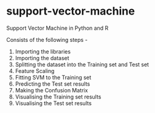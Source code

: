 # support-vector-machine
Support Vector Machine in Python and R

Consists of the following steps -
1. Importing the libraries
2. Importing the dataset
3. Splitting the dataset into the Training set and Test set
4. Feature Scaling
5. Fitting SVM to the Training set
6. Predicting the Test set results
7. Making the Confusion Matrix
8. Visualising the Training set results
9. Visualising the Test set results
